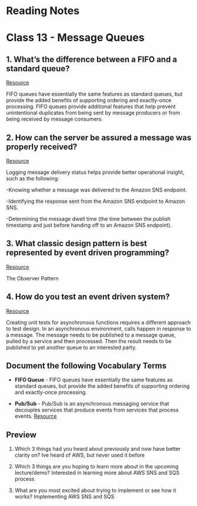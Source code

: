 
# Reading Notes

# Class 13 - Message Queues

## 1. What’s the difference between a FIFO and a standard queue?

[Resource](https://aws.amazon.com/about-aws/whats-new/2016/11/amazon-sqs-introduces-fifo-queues-with-exactly-once-processing-and-lower-prices-for-standard-queues/#:~:text=FIFO%20queues%20have%20essentially%20the,being%20received%20by%20message%20consumers.)

FIFO queues have essentially the same features as standard queues, but provide the added benefits of supporting ordering and exactly-once processing. FIFO queues provide additional features that help prevent unintentional duplicates from being sent by message producers or from being received by message consumers

## 2. How can the server be assured a message was properly received?

[Resource](https://docs.aws.amazon.com/sns/latest/dg/sns-topic-attributes.html)

Logging message delivery status helps provide better operational insight, such as the following:

-Knowing whether a message was delivered to the Amazon SNS endpoint.

-Identifying the response sent from the Amazon SNS endpoint to Amazon SNS.

-Determining the message dwell time (the time between the publish timestamp and just before handing off to an Amazon SNS endpoint).

## 3. What classic design pattern is best represented by event driven programming?

[Resource](https://en.wikipedia.org/wiki/Observer_pattern)

The Observer Pattern

## 4. How do you test an event driven system?

[Resource](https://blog.gurock.com/event-driven-application-architectures/)

Creating unit tests for asynchronous functions requires a different approach to test design. In an asynchronous environment, calls happen in response to a message. The message needs to be published to a message queue, pulled by a service and then processed. Then the result needs to be published to yet another queue to an interested party. 


## Document the following Vocabulary Terms

- **FIFO Queue** - FIFO queues have essentially the same features as standard queues, but provide the added benefits of supporting ordering and exactly-once processing.

- **Pub/Sub** - Pub/Sub is an asynchronous messaging service that decouples services that produce events from services that process events.  [Resource](https://cloud.google.com/pubsub/docs/overview)


## Preview

1. Which 3 things had you heard about previously and now have better clarity on? Ive heard of AWS, but never used it before

2. Which 3 things are you hoping to learn more about in the upcoming lecture/demo? Interested in learning more about AWS SNS and SQS process

3. What are you most excited about trying to implement or see how it works? Implementing AWS SNS and SQS


